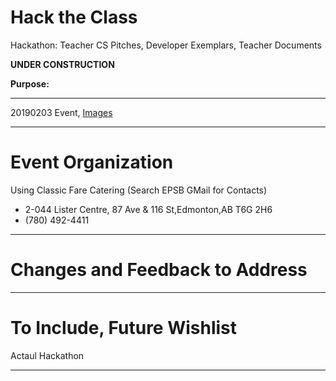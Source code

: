 # Hack the Class
Hackathon: Teacher CS Pitches, Developer Exemplars, Teacher Documents

**UNDER CONSTRUCTION**

**Purpose:**

---

20190203 Event, <a href="https://drive.google.com/drive/folders/1FXN71pBeT60un4eixqKsHMLT-4p_i-EW">Images</a>

---

# Event Organization

Using Classic Fare Catering (Search EPSB GMail for Contacts)
- 2-044 Lister Centre, 87 Ave & 116 St,Edmonton,AB T6G 2H6
- (780) 492-4411

---
# Changes and Feedback to Address

---

# To Include, Future Wishlist 

Actaul Hackathon

---
